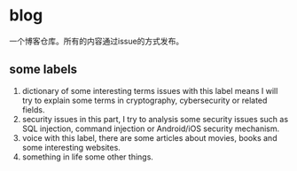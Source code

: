 # blog
一个博客仓库。所有的内容通过issue的方式发布。

## some labels
1. dictionary of some interesting terms
   issues with this label means I will try to explain some terms in cryptography, cybersecurity or related fields.
2. security issues
   in this part, I try to analysis some security issues such as SQL injection, command injection or Android/iOS security mechanism.
3. voice
   with this label, there are some articles about movies, books and some interesting websites. 
4. something in life
   some other things.
